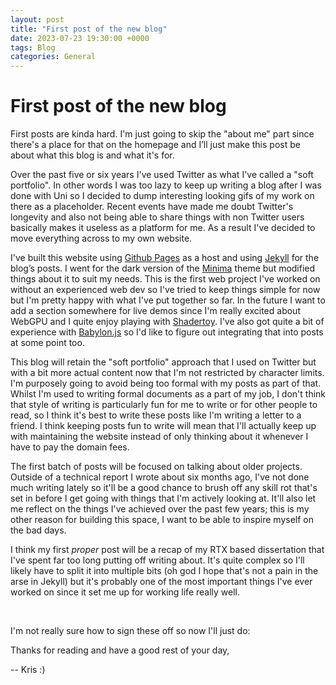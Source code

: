 ```yaml
---
layout: post
title: "First post of the new blog"
date: 2023-07-23 19:30:00 +0000
tags: Blog
categories: General
---
```



# First post of the new blog


First posts are kinda hard. I'm just going to skip the "about me" part since there's a place for that on the homepage and I’ll just make this post be about what this blog is and what it's for.


Over the past five or six years I've used Twitter as what I've called a "soft portfolio". In other words I was too lazy to keep up writing a blog after I was done with Uni so I decided to dump interesting looking gifs of my work on there as a placeholder. Recent events have made me doubt Twitter's longevity and also not being able to share things with non Twitter users basically makes it useless as a platform for me. As a result I've decided to move everything across to my own website.


I've built this website using [Github Pages](https://pages.github.com/) as a host and using [Jekyll](https://jekyllrb.com/) for the blog’s posts. I went for the dark version of the [Minima](https://github.com/jekyll/minima) theme but modified things about it to suit my needs. This is the first web project I've worked on without an experienced web dev so I've tried to keep things simple for now but I'm pretty happy with what I've put together so far. In the future I want to add a section somewhere for live demos since I'm really excited about WebGPU and I quite enjoy playing with [Shadertoy](https://www.shadertoy.com/). I've also got quite a bit of experience with [Babylon.js](https://www.babylonjs.com/) so I'd like to figure out integrating that into posts at some point too.


This blog will retain the "soft portfolio" approach that I used on Twitter but with a bit more actual content now that I'm not restricted by character limits. I'm purposely going to avoid being too formal with my posts as part of that. Whilst I'm used to writing formal documents as a part of my job, I don't think that style of writing is particularly fun for me to write or for other people to read, so I think it's best to write these posts like I'm writing a letter to a friend. I think keeping posts fun to write will mean that I'll actually keep up with maintaining the website instead of only thinking about it whenever I have to pay the domain fees.


The first batch of posts will be focused on talking about older projects. Outside of a technical report I wrote about six months ago, I've not done much writing lately so it'll be a good chance to brush off any skill rot that's set in before I get going with things that I'm actively looking at. It'll also let me reflect on the things I've achieved over the past few years; this is my other reason for building this space, I want to be able to inspire myself on the bad days.


I think my first *proper* post will be a recap of my RTX based dissertation that I've spent far too long putting off writing about. It's quite complex so I'll likely have to split it into multiple bits (oh god I hope that's not a pain in the arse in Jekyll) but it's probably one of the most important things I've ever worked on since it set me up for working life really well.


<br/>


I'm not really sure how to sign these off so now I'll just do:


Thanks for reading and have a good rest of your day,


-- Kris :)

